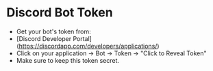 # Discord Bot Token #  

+ Get your bot's token from:  
+ [Discord Developer Portal] (https://discordapp.com/developers/applications/)  
+ Click on your application -> Bot -> Token -> "Click to Reveal Token"  
+ Make sure to keep this token secret.  
